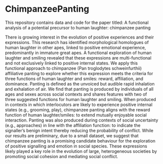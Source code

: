 # ChimpanzeePanting
This repository contains data and code for the paper titled: A functional analysis of a potential precursor to human laughter: chimpanzee panting

There is growing interest in the evolution of positive experiences and their expressions. This research has identified morphological homologues of human laughter in other apes, linked to positive emotional experience, predominantly in immature great apes. A functional exploration of human laughter and smiling revealed that these expressions are multi-functional and not exclusively linked to positive internal states. We apply this functional approach to chimpanzee (Pan troglodytes schweinfurthii) affiliative panting to explore whether this expression meets the criteria for three functions of human laughter and smiles: reward, affiliation, and dominance. Panting is defined as the unvoiced but audible rapid inhalation and exhalation of air. We find that panting is produced by individuals of all ages and sexes across social contexts and shares features with two of three suggested functions for human laughter and smiling. When produced in contexts in which interlocutors are likely to experience positive internal states (e.g., grooming, play), chimpanzee panting aligns with the reward function of human laughter/smiles: to extend mutually enjoyable social interaction. Panting was also produced during contexts of social uncertainty (e.g., approaches) in line with the affiliation function: to indicate the signaller’s benign intent thereby reducing the probability of conflict. While our results are preliminary, due to a small dataset, we suggest that chimpanzee panting is a promising candidate behaviour for the exploration of positive signalling and emotion in social species. These expressions likely played a key role in the evolution of large, heterogeneous societies by promoting social cohesion and mediating social conflict.

